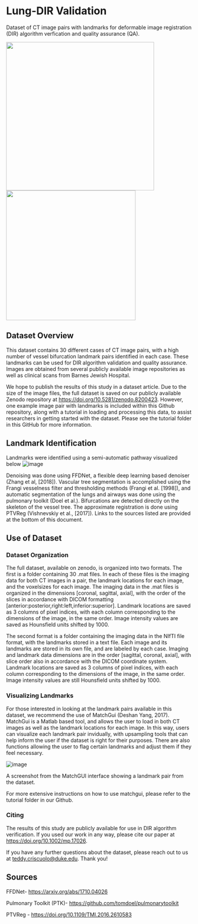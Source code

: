 # Lung-DIR Validation
Dataset of CT image pairs with landmarks for deformable image registration (DIR) algorithm verfication and quality assurance (QA).


<img src="https://github.com/deshanyang/Lung-DIR-QA/assets/50779449/8acd6473-4254-4268-86d0-c638ceb8c2e1" width="400">

<img src="https://github.com/deshanyang/Lung-DIR-QA/assets/50779449/d28fb553-15a3-4bd1-a9b4-a25062a3de87" width="350"> 



## Dataset Overview
This dataset contains 30 different cases of CT image pairs, with a high number of vessel bifurcation landmark pairs identified in each case. These landmarks can be used for DIR algorithm validation and quality assurance. Images are obtained from several publicly available image repositories as well as clinical scans from Barnes Jewish Hospital.

We hope to publish the results of this study in a dataset article. Due to the size of the image files, the full dataset is saved on our publicly available Zenodo repository at https://doi.org/10.5281/zenodo.8200423. However, one example image pair with landmarks is included within this Github repository, along with a tutorial in loading and processing this data, to assist researchers in getting started with the dataset. Please see the tutorial folder in this GitHub for more information.

## Landmark Identification
Landmarks were identified using a semi-automatic pathway visualized below
![image](https://github.com/deshanyang/Lung-DIR-QA/assets/50779449/222c7d0c-7854-4a12-b060-605a1a6eff05)


Denoising was done using FFDNet, a flexible deep learning based denoiser (Zhang et al, [2018]). Vascular tree segmentation is accomplished using the Frangi vesselness filter and thresholding methods (Frangi et al. [1998]), and automatic segmentation of the lungs and airways was done using the pulmonary toolkit (Doel et al.). Bifurcations are detected directly on the skeleton of the vessel tree. The approximate registration is done using PTVReg (Vishnevskiy et al., [2017]). Links to the sources listed are provided at the bottom of this document.



## Use of Dataset
### Dataset Organization
The full dataset, available on zenodo, is organized into two formats. The first is a folder containing 30 .mat files. In each of these files is the imaging data for both CT images in a pair, the landmark locations for each image, and the voxelsizes for each image. The imaging data in the .mat files is organized in the dimensions [coronal, sagittal, axial], with the order of the slices in accordance with DICOM formatting [anterior:posterior,right:left,inferior:superior]. Landmark locations are saved as 3 columns of pixel indices, with each column corresponding to the dimensions of the image, in the same order. Image intensity values are saved as Hounsfield units shifted by 1000.

The second format is a folder containing the imaging data in the NIfTI file format, with the landmarks stored in a text file. Each image and its landmarks are stored in its own file, and are labeled by each case. Imaging and landmark data dimensions are in the order [sagittal, coronal, axial], with slice order also in accordance with the DICOM coordinate system. Landmark locations are saved as 3 columns of pixel indices, with each column corresponding to the dimensions of the image, in the same order. Image intensity values are still Hounsfield units shifted by 1000.
### Visualizing Landmarks
For those interested in looking at the landmark pairs available in this dataset, we recommend the use of MatchGui (Deshan Yang, 2017). MatchGui is a Matlab based tool, and allows the user to load in both CT images as well as the landmark locations for each image. In this way, users can visualize each landmark pair invidually, with upsampling tools that can help inform the user if the dataset is right for their purposes. There are also functions allowing the user to flag certain landmarks and adjust them if they feel necessary.

![image](https://github.com/deshanyang/Lung-DIR-QA/assets/50779449/65ab5db5-247e-4def-8510-244f4862ff31)

A screenshot from the MatchGUI interface showing a landmark pair from the dataset.

For more extensive instructions on how to use matchgui, please refer to the tutorial folder in our Github.

### Citing
The results of this study are publicly available for use in DIR algorithm verification. If you used our work in any way, please cite our paper at https://doi.org/10.1002/mp.17026.

If you have any further questions about the dataset, please reach out to us at teddy.criscuolo@duke.edu. Thank you!

## Sources
FFDNet- https://arxiv.org/abs/1710.04026

Pulmonary Toolkit (PTK)- https://github.com/tomdoel/pulmonarytoolkit

PTVReg - https://doi.org/10.1109/TMI.2016.2610583
